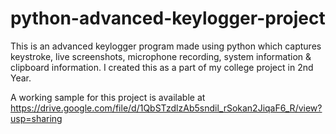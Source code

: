 # python-advanced-keylogger-project
This is an advanced keylogger program made using python which captures keystroke, live screenshots, microphone recording, system information &amp; clipboard information. I created this as a part of my college project in 2nd Year.

A working sample for this project is available at https://drive.google.com/file/d/1QbSTzdlzAb5sndil_rSokan2JiqaF6_R/view?usp=sharing
